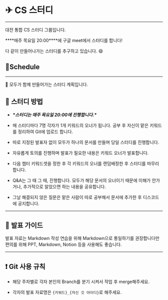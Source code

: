 # **✈ CS 스터디**
---



대전 통합 CS 스터디 그룹입니다. 

***\*매주 목요일 20:00\****에 구글 meet에서 스터디를 합니다!

다 같이 만들어나가는 스터디를 추구하고 있습니다. :smile:



##  :calendar:Schedule
---

🌈 모두가 함께 만들어가는 스터디 계획입니다.  

##  :memo: 스터디 방법


* ***\*스터디는 매주 목요일 20:00에 진행합니다.\****

* 매 스터디마다 7명 각자가 1개 키워드의 오너가 됩니다. 공부 후 자신이 맡은 키워드를 정리하여 Git에 업로드 합니다.

* 따로 지정된 발표자 없이 모두가 하나의 문서를 만들며 당일 스터디를 진행합니다.

* 자유롭게 토의를 진행하며 발표가 필요한 내용은 키워드 오너가 발표합니다.

* 다음 챕터 키워드셋을 정한 후 각 키워드의 오너를 랜덤배정한 후 스터디를 마무리합니다. 

* Q&A는 그 때 그 때, 진행합니다. 모두가 해당 문서의 오너이기 때문에 이해가 안가거나, 추가적으로 알았으면 하는 내용을 공유합니다. 

* 그날 해결되지 않은 질문은 맡은 사람이 따로 공부해서 문서에 추가한 후 디스코드에 공지합니다.



---



##  :green_book: 발표 가이드

발표 자료는 Markdown 작성 연습을 위해 Markdown으로 통일하기를 권장합니다만 
편의를 위해 PPT, Markdown, Notion 등을 사용해도 좋습니다.



---



##  :heavy_exclamation_mark: Git 사용 규칙


- 해당 주차별로 각자 본인의 Branch를 분기 시켜서 작업 후 merge해주세요.

- 각자의 발표 자료명은 `{키워드}_{자신 깃 아이디}`로 해주세요.